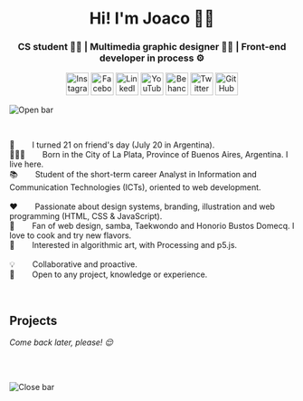 <h1 align="center">Hi! I'm Joaco 🙋‍♂️</h1>
<h3 align="center">CS student 👨‍💻️ | Multimedia graphic designer 👨‍🎨️ | Front-end developer in process ⚙️</h3>

<p align="center">
	<a href="https://www.instagram.com/joacogalasso/"><img src="https://raw.githubusercontent.com/joaquingalasso/joaquingalasso/master/svg/instagram.svg" width="40px" margin-right="10px" alt="Instagram"/></a>
	<a href="https://www.facebook.com/joaquingalasso/"><img src="https://raw.githubusercontent.com/joaquingalasso/joaquingalasso/master/svg/facebook.svg" width="40px" alt="Facebook"/></a>
  <a href="https://www.linkedin.com/in/joaquingalasso/"><img src="https://raw.githubusercontent.com/joaquingalasso/joaquingalasso/master/svg/linkedin.svg" width="40px" alt="LinkedIn"/></a>
  <a href="https://www.youtube.com/channel/UC6HTO_zD5Rvgig9w_tTtkLg"><img src="https://raw.githubusercontent.com/joaquingalasso/joaquingalasso/master/svg/youtube.svg" width="40px" alt="YouTube"/></a>
  <a href="https://www.behance.net/joaquingalasso"><img src="https://raw.githubusercontent.com/joaquingalasso/joaquingalasso/master/svg/behance.svg" width="40px" alt="Behance"/></a>
  <a href="https://twitter.com/joacogalasso"><img src="https://raw.githubusercontent.com/joaquingalasso/joaquingalasso/master/svg/twitter.svg" width="40px" alt="Twitter"/></a>
	<a href="https://github.com/joaquingalasso"><img src="https://raw.githubusercontent.com/joaquingalasso/joaquingalasso/master/svg/github.svg" width="40px" alt="GitHub"/></a>
</p>

<a align="center"><img src="https://raw.githubusercontent.com/joaquingalasso/joaquingalasso/master/svg/open.svg" alt="Open bar"/></a>

<br>

</p>
  <p>
    🧑⠀⠀⠀I turned 21 on friend's day (July 20 in Argentina). <br>
   📍🇦🇷⠀⠀⠀Born in the City of La Plata, Province of Buenos Aires, Argentina. I live here. <br>
    📚⠀⠀⠀Student of the short-term career Analyst in Information and Communication Technologies (ICTs), oriented to web development. <br>
    <br>
    ❤️⠀⠀⠀Passionate about design systems, branding, illustration and web programming (HTML, CSS & JavaScript). <br>
    🤩⠀⠀⠀Fan of web design, samba, Taekwondo and Honorio Bustos Domecq. I love to cook and try new flavors. <br>
    🤔⠀⠀⠀Interested in algorithmic art, with Processing and p5.js. <br>
    <br>
    💡⠀⠀⠀Collaborative and proactive. <br>
    🙌⠀⠀⠀Open to any project, knowledge or experience.
  </p> 
</p>

<br>

## Projects
<i align="left">
  Come back later, please! 😌
</i> 

<br><br>

<a align="center"><img src="https://raw.githubusercontent.com/joaquingalasso/joaquingalasso/master/svg/close.svg" alt="Close bar"/></a>
